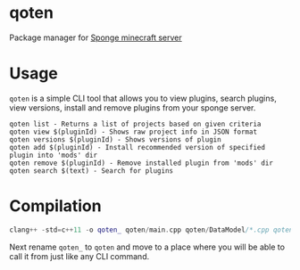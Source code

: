 # qoten

Package manager for [Sponge minecraft server](https://www.spongepowered.org)

# Usage

`qoten` is a simple CLI tool that allows you to view plugins, search plugins, view versions, install and remove plugins from your sponge server.

```
qoten list - Returns a list of projects based on given criteria
qoten view $(pluginId) - Shows raw project info in JSON format
qoten versions $(pluginId) - Shows versions of plugin
qoten add $(pluginId) - Install recommended version of specified plugin into 'mods' dir
qoten remove $(pluginId) - Remove installed plugin from 'mods' dir
qoten search $(text) - Search for plugins
```

# Compilation

```c++
clang++ -std=c++11 -o qoten_ qoten/main.cpp qoten/DataModel/*.cpp qoten/Services/*.cpp -I qoten/ -I qoten/libs/ -lcurl
```

Next rename `qoten_` to `qoten` and move to a place where you will be able to call it from just like any CLI command.
